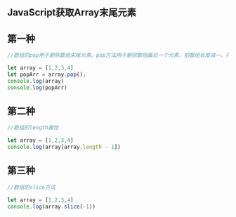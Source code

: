##  JavaScript获取Array末尾元素

##  第一种

~~~javascript
//数组的pop用于删除数组末尾元素。pop方法用于删除数组最后一个元素，把数组长度减一，并返回当前元素值；如果数组已经为空，则不改变数组，返回undefined

let array = [1,2,3,4]
let popArr = array.pop();
console.log(array)
console.log(popArr)
~~~



##  第二种

~~~javascript
//数组的length属性

let array = [1,2,3,4]
console.log(array[array.length - 1])
~~~

##  第三种

~~~javascript
//数组的slice方法

let array = [1,2,3,4]
console.log(array.slice(-1))
~~~

